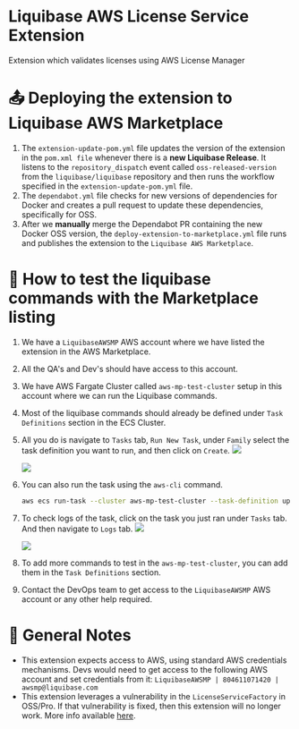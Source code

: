 # Liquibase AWS License Service Extension
Extension which validates licenses using AWS License Manager

# :outbox_tray: Deploying the extension to Liquibase AWS Marketplace

1. The `extension-update-pom.yml` file updates the version of the extension in the `pom.xml file` whenever there is a **new Liquibase Release**. It listens to the `repository_dispatch` event called `oss-released-version` from the `liquibase/liquibase` repository and then runs the workflow specified in the `extension-update-pom.yml` file. 
2. The `dependabot.yml` file checks for new versions of dependencies for Docker and creates a pull request to update these dependencies, specifically for OSS. 
3. After we **manually** merge the Dependabot PR containing the new Docker OSS version, the `deploy-extension-to-marketplace.yml` file runs and publishes the extension to the `Liquibase AWS Marketplace`.

# :hammer: How to test the liquibase commands with the Marketplace listing 

1. We have a `LiquibaseAWSMP` AWS account where we have listed the extension in the AWS Marketplace.
2. All the QA's and Dev's should have access to this account.
3. We have AWS Fargate Cluster called `aws-mp-test-cluster` setup in this account where we can run the Liquibase commands.
4. Most of the liquibase commands should already be defined under `Task Definitions` section in the ECS Cluster.
5. All you do is navigate to `Tasks` tab, `Run New Task`, under `Family` select the task definition you want to run, and then click on `Create`.
   ![](./docs/img/task_tab.png)

   ![](./docs/img/run_task.png)
6. You can also run the task using the `aws-cli` command. 
   ```bash
   aws ecs run-task --cluster aws-mp-test-cluster --task-definition update-liquibase
   ```
7. To check logs of the task, click on the task you just ran under `Tasks` tab. And then navigate to `Logs` tab.
   ![](./docs/img/running_task.png)

   ![](./docs/img/logs_tab.png) 
8. To add more commands to test in the `aws-mp-test-cluster`, you can add them in the `Task Definitions` section.
9. Contact the DevOps team to get access to the `LiquibaseAWSMP` AWS account or any other help required.

# :blue_book: General Notes
- This extension expects access to AWS, using standard AWS credentials mechanisms. Devs would need to get access to the following AWS account and set credentials from it: `LiquibaseAWSMP | 804611071420 | awsmp@liquibase.com`
- This extension leverages a vulnerability in the `LicenseServiceFactory` in OSS/Pro. If that vulnerability is fixed, then this extension will no longer work. More info available [here](https://datical.atlassian.net/browse/DAT-12399).
